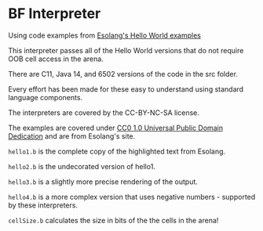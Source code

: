 # BF Interpreter

Using code examples from [Esolang's Hello World examples](https://esolangs.org/wiki/Brainfuck#Hello,_World!)

This interpreter passes all of the Hello World versions that do not require OOB cell access in the arena.

There are C11, Java 14, and 6502 versions of the code in the src folder.

Every effort has been made for these easy to understand using standard language components.

The interpreters are covered by the CC-BY-NC-SA license.

The examples are covered under [CC0 1.0 Universal Public Domain Dedication](http://creativecommons.org/publicdomain/zero/1.0/) and are from Esolang's site.

`hello1.b` is the complete copy of the highlighted text from Esolang.

`hello2.b` is the undecorated version of hello1.

`hello3.b` is a slightly more precise rendering of the output.

`hello4.b` is a more complex version that uses negative numbers - supported by these interpreters.

`cellSize.b` calculates the size in bits of the the cells in the arena!

